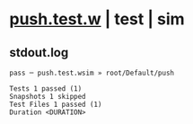 # [push.test.w](../../../../../../examples/tests/sdk_tests/queue/push.test.w) | test | sim

## stdout.log
```log
pass ─ push.test.wsim » root/Default/push

Tests 1 passed (1)
Snapshots 1 skipped
Test Files 1 passed (1)
Duration <DURATION>
```

